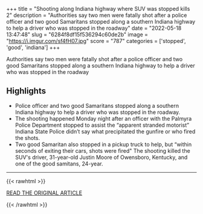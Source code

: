 +++
title = "Shooting along Indiana highway where SUV was stopped kills 2"
description = "Authorities say two men were fatally shot after a police officer and two good Samaritans stopped along a southern Indiana highway to help a driver who was stopped in the roadway"
date = "2022-05-18 13:47:48"
slug = "6284f8df15f536294c60de2b"
image = "https://i.imgur.com/sf4fH07.jpg"
score = "787"
categories = ['stopped', 'good', 'indiana']
+++

Authorities say two men were fatally shot after a police officer and two good Samaritans stopped along a southern Indiana highway to help a driver who was stopped in the roadway

## Highlights

- Police officer and two good Samaritans stopped along a southern Indiana highway to help a driver who was stopped in the roadway.
- The shooting happened Monday night after an officer with the Palmyra Police Department stopped to assist the “apparent stranded motorist” Indiana State Police didn’t say what precipitated the gunfire or who fired the shots.
- Two good Samaritan also stopped in a pickup truck to help, but “within seconds of exiting their cars, shots were fired" The shooting killed the SUV's driver, 31-year-old Justin Moore of Owensboro, Kentucky, and one of the good samitans, 24-year.

---

{{< rawhtml >}}
  <p class="article-category">
    <a target="_blank" href="https://abcnews.go.com/US/wireStory/shooting-indiana-highway-suv-stopped-kills-84775749">READ THE ORIGINAL ARTICLE</a>
  </p>
{{< /rawhtml >}}
